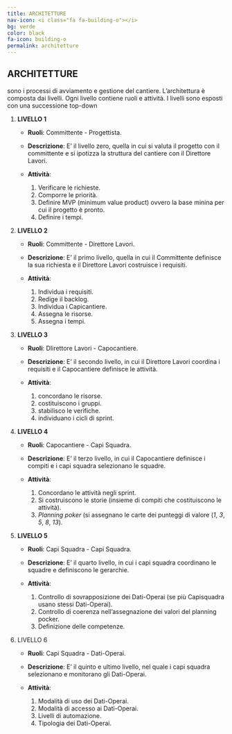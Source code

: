 ```yaml
---
title: ARCHITETTURE
nav-icon: <i class="fa fa-building-o"></i>
bg: verde
color: black
fa-icon: building-o
permalink: architetture
---
```



## [<i class="fa fa-angle-up"></i>](#glossario) ARCHITETTURE [<i class="fa fa-angle-down"></i>](#sicurezza)

sono i processi di avviamento e gestione del cantiere. L’architettura è composta dai livelli. Ogni livello contiene ruoli e attività. I livelli sono esposti con una successione top-down

1. **LIVELLO 1** 

	* **Ruoli**: Committente - Progettista.

	* **Descrizione**: E’ il livello zero, quella in cui si valuta il progetto con il committente  e si ipotizza la struttura del cantiere con il Direttore Lavori.

	* **Attività**: 

		1. Verificare le richieste.
		2. Comporre le priorità.
		3. Definire MVP (minimum value product) ovvero la base minina per cui il progetto è pronto.
		4. Definire i tempi.

2. **LIVELLO 2** 

	* **Ruoli**: Committente - Direttore Lavori.

	* **Descrizione**: E’ il primo livello, quella in cui il Committente definisce la sua richiesta e il Direttore Lavori costruisce i requisiti.

	* **Attività**:

		1. Individua i requisiti.
		2. Redige il backlog.
		3. Individua i Capicantiere.
		4. Assegna le risorse.
		5. Assegna i tempi.

3. **LIVELLO 3** 

	* **Ruoli**: DIirettore Lavori - Capocantiere.

	* **Descrizione**: E’ il secondo livello, in cui il Direttore Lavori coordina i requisiti e il Capocantiere definisce le attività.

	* **Attività**:

		1. concordano le risorse.
		2. costituiscono i gruppi.
		3. stabilisco le verifiche.
		4. individuano i cicli di sprint.

4. **LIVELLO 4** 

	* **Ruoli**: Capocantiere - Capi Squadra.

	* **Descrizione**: E’ il terzo livello, in cui il Capocantiere definisce i compiti e i capi squadra selezionano le squadre.

	* **Attività**:

		1. Concordano le attività negli sprint.
		2. Si costruiscono le storie (insieme di compiti che costituiscono le attività).
		3. *Planning poker* (si assegnano le carte dei punteggi di valore (*1*, *3*, *5*, *8*, *13*).

5. **LIVELLO 5** 

	* **Ruoli**: Capi Squadra - Capi Squadra.

	* **Descrizione**: E’ il quarto livello, in cui i capi squadra coordinano le squadre e definiscono le gerarchie.

	* **Attività**:

		1. Controllo di sovrapposizione dei Dati-Operai (se più Capisquadra usano stessi Dati-Operai).
		2. Controllo di coerenza nell’assegnazione dei valori del planning pocker.
		3. Definizione delle competenze.

6. LIVELLO 6 

	* **Ruoli**: Capi Squadra - Dati-Operai.

	* **Descrizione**: E’ il quinto e ultimo livello, nel quale i capi squadra selezionano e monitorano gli Dati-Operai. 

	* **Attività**:

		1. Modalità di uso dei Dati-Operai.
		2. Modalità di accesso ai Dati-Operai.
		3. Livelli di automazione.
		4. Tipologia dei Dati-Operai.
